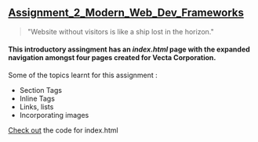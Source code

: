 ## [Assignment_2_Modern_Web_Dev_Frameworks](https://github.com/sagarw749/Assignment_2_Modern_Web_Dev_Frameworks)
> "Website without visitors is like a ship lost in the horizon."
#### This introductory assingment has an **_index.html_** page with the expanded navigation amongst four pages created for **Vecta Corporation**.
Some of the topics learnt for this assignment : 
* Section Tags  
* Inline Tags 
* Links, lists
* Incorporating images 

[Check out](https://github.com/sagarw749/Assignment_2_Modern_Web_Dev_Frameworks/blob/main/index.html) the code for index.html
 
